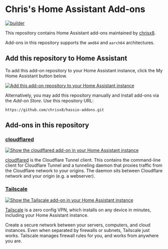 # Chris's Home Assistant Add-ons

[![builder](https://github.com/chrisx8/hassio-addons/actions/workflows/build.yaml/badge.svg)](https://github.com/chrisx8/hassio-addons/actions/workflows/build.yaml)

This repository contains Home Assistant add-ons maintained by [chrisx8](https://github.com/chrisx8).

Add-ons in this repository supports the `amd64` and `aarch64` architectures.

## Add this repository to Home Assistant

To add this add-on repository to your Home Assistant instance, click the My Home Assistant button below.

[![Add this add-on repository to your Home Assistant instance](https://my.home-assistant.io/badges/supervisor_add_addon_repository.svg)](https://my.home-assistant.io/redirect/supervisor_add_addon_repository/?repository_url=https%3A%2F%2Fgithub.com%2Fchrisx8%2Fhassio-addons)

Alternatively, you may add this repository manually and install add-ons via the *Add-on Store*.
Use this repository URL:
```
https://github.com/chrisx8/hassio-addons.git
```

## Add-ons in this repository

### [cloudflared](cloudflared/)

[![Show the cloudflared add-on in your Home Assistant instance](https://my.home-assistant.io/badges/supervisor_addon.svg)](https://my.home-assistant.io/redirect/supervisor_addon/?addon=f5c7bb41_cloudflared&repository_url=https%3A%2F%2Fgithub.com%2Fchrisx8%2Fhassio-addons)

[cloudflared](https://github.com/cloudflare/cloudflared) is the Cloudflare Tunnel client. This contains the command-line client for Cloudflare Tunnel and a tunneling daemon that proxies traffic from the Cloudflare network to your origins. The daemon sits between Cloudflare network and your origin (e.g. a webserver).

### [Tailscale](tailscale/)

[![Show the Tailscale add-on in your Home Assistant instance](https://my.home-assistant.io/badges/supervisor_addon.svg)](https://my.home-assistant.io/redirect/supervisor_addon/?addon=f5c7bb41_tailscale&repository_url=https%3A%2F%2Fgithub.com%2Fchrisx8%2Fhassio-addons)

[Tailscale](https://tailscale.com) is a zero config VPN, which installs on any device in minutes,
including your Home Assistant instance.

Create a secure network between your servers, computers, and cloud instances. Even when separated by firewalls or subnets, Tailscale just works. Tailscale manages firewall rules for you, and works from anywhere you are.
